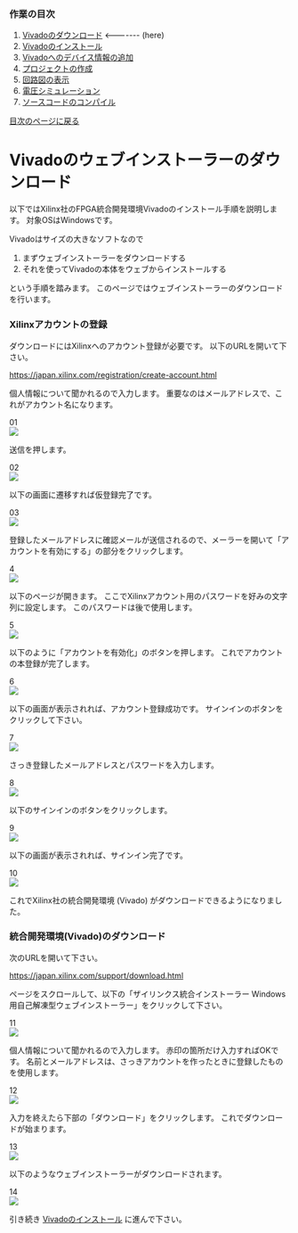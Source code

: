 ### 作業の目次

1. [Vivadoのダウンロード](../download/index.md) <------- (here)
2. [Vivadoのインストール](../install/index.md)
3. [Vivadoへのデバイス情報の追加](../board/index.md)
4. [プロジェクトの作成](../project/index.md)
5. [回路図の表示](../schematic/index.md)
6. [電圧シミュレーション](../wave/index.md)
7. [ソースコードのコンパイル](../compile/index.md)

[目次のページに戻る](../howto/index.md)

# Vivadoのウェブインストーラーのダウンロード

以下ではXilinx社のFPGA統合開発環境Vivadoのインストール手順を説明します。
対象OSはWindowsです。

Vivadoはサイズの大きなソフトなので

1. まずウェブインストーラーをダウンロードする
2. それを使ってVivadoの本体をウェブからインストールする

という手順を踏みます。
このページではウェブインストーラーのダウンロードを行います。

### Xilinxアカウントの登録

ダウンロードにはXilinxへのアカウント登録が必要です。
以下のURLを開いて下さい。

<https://japan.xilinx.com/registration/create-account.html>

個人情報について聞かれるので入力します。
重要なのはメールアドレスで、これがアカウント名になります。

01  
![ ](download_001.png)

送信を押します。

02  
![ ](download_002.png)

以下の画面に遷移すれば仮登録完了です。

03  
![ ](download_003.png)

登録したメールアドレスに確認メールが送信されるので、メーラーを開いて「アカウントを有効にする」の部分をクリックします。

4  
![ ](download_004.png)

以下のページが開きます。
ここでXilinxアカウント用のパスワードを好みの文字列に設定します。
このパスワードは後で使用します。

5  
![ ](download_005.png)

以下のように「アカウントを有効化」のボタンを押します。
これでアカウントの本登録が完了します。

6  
![ ](download_006.png)

以下の画面が表示されれば、アカウント登録成功です。
サインインのボタンをクリックして下さい。

7  
![ ](download_007.png)

さっき登録したメールアドレスとパスワードを入力します。

8  
![ ](download_008.png)

以下のサインインのボタンをクリックします。

9  
![ ](download_009.png)

以下の画面が表示されれば、サインイン完了です。

10  
![ ](download_010.png)

これでXilinx社の統合開発環境 (Vivado) がダウンロードできるようになりました。

### 統合開発環境(Vivado)のダウンロード

次のURLを開いて下さい。

<https://japan.xilinx.com/support/download.html>

ページをスクロールして、以下の「ザイリンクス統合インストーラー Windows用自己解凍型ウェブインストーラー」をクリックして下さい。

11  
![ ](download_011.png)

個人情報について聞かれるので入力します。
赤印の箇所だけ入力すればOKです。
名前とメールアドレスは、さっきアカウントを作ったときに登録したものを使用します。

12  
![ ](download_012.png)

入力を終えたら下部の「ダウンロード」をクリックします。
これでダウンロードが始まります。

13  
![ ](download_013.png)

以下のようなウェブインストーラーがダウンロードされます。

14  
![ ](download_014.png)

引き続き
[Vivadoのインストール](../install/index.md)
に進んで下さい。
